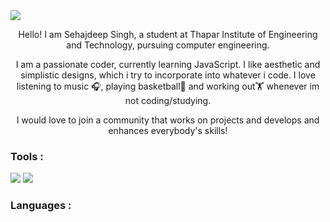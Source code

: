 <img src="https://github.com/GH3DORA/GH3DORA/assets/147273921/bb3a3520-e25a-49a6-8046-dc8ed99b4d23">

<p align="center">
Hello! I am Sehajdeep Singh, a student at Thapar Institute of Engineering and Technology, pursuing computer engineering.</p>

<p align="center">I am a passionate coder, currently learning JavaScript. I like aesthetic and simplistic designs, which i try to incorporate into whatever i code.
I love listening to music 🎧, playing basketball🏀 and working out🏋 whenever im not coding/studying.</p>

<p align="center">I would love to join a community that works on projects and develops and enhances everybody's skills!</p>

<h3>Tools :</h3>
<img src="https://img.shields.io/badge/Visual_Studio_Code-0078D4?style=for-the-badge&logo=visual%20studio%20code&logoColor=white"></img>
<img src="https://img.shields.io/badge/Notepad++-90E59A.svg?style=for-the-badge&logo=notepad%2B%2B&logoColor=black"></img>
<h3>Languages :</h3>


<!--
**GH3DORA/GH3DORA** is a ✨ _special_ ✨ repository because its `README.md` (this file) appears on your GitHub profile.

Here are some ideas to get you started:

- 🔭 I’m currently working on ...
- 🌱 I’m currently learning ...
- 👯 I’m looking to collaborate on ...
- 🤔 I’m looking for help with ...
- 💬 Ask me about ...
- 📫 How to reach me: ...
- 😄 Pronouns: ...
- ⚡ Fun fact: ...
-->
